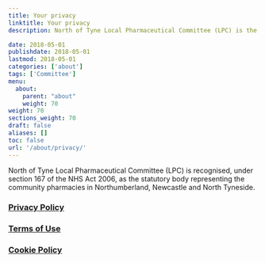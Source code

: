 ```yaml
---
title: Your privacy
linktitle: Your privacy
description: North of Tyne Local Pharmaceutical Committee (LPC) is the statutory organisation which represents all community pharmacies in Northumberland, Newcastle and North Tyneside.

date: 2018-05-01
publishdate: 2018-05-01
lastmod: 2018-05-01
categories: ['about']
tags: ['Committee']
menu:
  about:
    parent: "about"
    weight: 70
weight: 70
sections_weight: 70
draft: false
aliases: []
toc: false
url: '/about/privacy/'
---
```


North of Tyne Local Pharmaceutical Committee (LPC) is recognised, under section 167 of the NHS Act 2006, as the statutory body representing the community pharmacies in Northumberland, Newcastle and North Tyneside.  

### [Privacy Policy](/about/privacy/privacy-policy/)

### [Terms of Use](/about/privacy/terms-of-use/)

### [Cookie Policy](/about/privacy/cookie-policy/)
